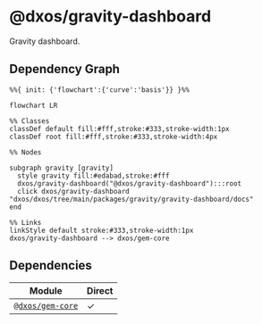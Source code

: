 # @dxos/gravity-dashboard

Gravity dashboard.

## Dependency Graph

```mermaid
%%{ init: {'flowchart':{'curve':'basis'}} }%%

flowchart LR

%% Classes
classDef default fill:#fff,stroke:#333,stroke-width:1px
classDef root fill:#fff,stroke:#333,stroke-width:4px

%% Nodes

subgraph gravity [gravity]
  style gravity fill:#edabad,stroke:#fff
  dxos/gravity-dashboard("@dxos/gravity-dashboard"):::root
  click dxos/gravity-dashboard "dxos/dxos/tree/main/packages/gravity/gravity-dashboard/docs"
end

%% Links
linkStyle default stroke:#333,stroke-width:1px
dxos/gravity-dashboard --> dxos/gem-core
```

## Dependencies

| Module | Direct |
|---|---|
| [`@dxos/gem-core`](../../../gem/gem-core/docs/README.md) | &check; |
